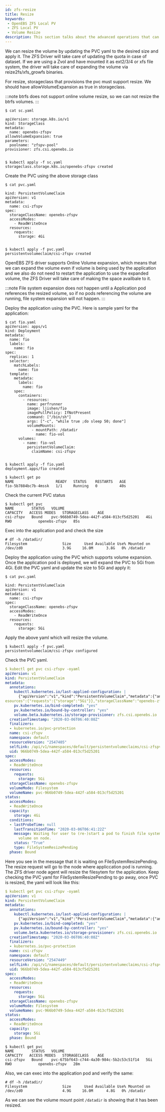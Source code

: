 ```yaml
---
id: zfs-resize
title: Resize
keywords:
 - OpenEBS ZFS Local PV
 - ZFS Local PV
 - Volume Resize
description: This section talks about the advanced operations that can be performed in the OpenEBS Local Persistent Volumes (PV) backed by the ZFS Storage. 
---
```


We can resize the volume by updating the PVC yaml to the desired size and apply it. The ZFS Driver will take care of updating the quota in case of dataset. If we are using a Zvol and have mounted it as ext2/3/4 or xfs file system, the driver will take care of expanding the volume via reize2fs/xfs_growfs binaries.

For resize, storageclass that provisions the pvc must support resize. We should have allowVolumeExpansion as true in storageclass.

:::note
btrfs does not support online volume resize, so we can not resize the btrfs volumes.
:::

```
$ cat sc.yaml

apiVersion: storage.k8s.io/v1
kind: StorageClass
metadata:
  name: openebs-zfspv
allowVolumeExpansion: true
parameters:
  poolname: "zfspv-pool"
provisioner: zfs.csi.openebs.io


$ kubectl apply -f sc.yaml
storageclass.storage.k8s.io/openebs-zfspv created
```

Create the PVC using the above storage class

```
$ cat pvc.yaml

kind: PersistentVolumeClaim
apiVersion: v1
metadata:
  name: csi-zfspv
spec:
  storageClassName: openebs-zfspv
  accessModes:
    - ReadWriteOnce
  resources:
    requests:
      storage: 4Gi


$ kubectl apply -f pvc.yaml
persistentvolumeclaim/csi-zfspv created
```

OpenEBS ZFS driver supports Online Volume expansion, which means that we can expand the volume even if volume is being used by the application and we also do not need to restart the application to use the expanded volume, the ZFS Driver will take care of making the space availbale to it. 

:::note
File system expansion does not happen until a Application pod references the resized volume, so if no pods referencing the volume are running, file system expansion will not happen.
:::

Deploy the application using the PVC. Here is sample yaml for the application:

```
$ cat fio.yaml
apiVersion: apps/v1
kind: Deployment
metadata:
  name: fio
  labels:
    name: fio
spec:
  replicas: 1
  selector:
    matchLabels:
      name: fio
  template:
    metadata:
      labels:
        name: fio
    spec:
      containers:
        - resources:
          name: perfrunner
          image: ljishen/fio
          imagePullPolicy: IfNotPresent
          command: ["/bin/sh"]
          args: ["-c", "while true ;do sleep 50; done"]
          volumeMounts:
            - mountPath: /datadir
              name: fio-vol
      volumes:
        - name: fio-vol
          persistentVolumeClaim:
            claimName: csi-zfspv


$ kubectl apply -f fio.yaml
deployment.apps/fio created

$ kubectl get po
NAME                   READY   STATUS    RESTARTS   AGE
fio-5b7884bc7b-4mssk   1/1     Running   0          40s

```

Check the current PVC status

```
$ kubectl get pvc
NAME        STATUS   VOLUME                                     CAPACITY   ACCESS MODES   STORAGECLASS    AGE
csi-zfspv   Bound    pvc-966b0749-5dea-442f-a584-013cf5d25201   4Gi        RWO            openebs-zfspv   85s

```
Exec into the application pod and check the size

```
# df -h /datadir/
Filesystem                Size      Used Available Use% Mounted on
/dev/zd0                  3.9G     16.0M      3.8G   0% /datadir
```

Deploy the application using the PVC which supports volume expansion. Once the application pod is deployed, we will expand the PVC to 5Gi from 4Gi. Edit the PVC yaml and update the size to 5Gi and apply it:

```
$ cat pvc.yaml

kind: PersistentVolumeClaim
apiVersion: v1
metadata:
  name: csi-zfspv
spec:
  storageClassName: openebs-zfspv
  accessModes:
    - ReadWriteOnce
  resources:
    requests:
      storage: 5Gi
```

Apply the above yaml which will resize the volume.

```
$ kubectl apply -f pvc.yaml
persistentvolumeclaim/csi-zfspv configured

```

Check the PVC yaml.

```yaml
$ kubectl get pvc csi-zfspv -oyaml
apiVersion: v1
kind: PersistentVolumeClaim
metadata:
  annotations:
    kubectl.kubernetes.io/last-applied-configuration: |
      {"apiVersion":"v1","kind":"PersistentVolumeClaim","metadata":{"annotations":{},"name":"csi-zfspv","namespace":"default"},"spec":{"accessModes":["ReadWriteOnce"],"r
esources":{"requests":{"storage":"5Gi"}},"storageClassName":"openebs-zfspv"}}
    pv.kubernetes.io/bind-completed: "yes"
    pv.kubernetes.io/bound-by-controller: "yes"
    volume.beta.kubernetes.io/storage-provisioner: zfs.csi.openebs.io
  creationTimestamp: "2020-03-06T06:40:08Z"
  finalizers:
  - kubernetes.io/pvc-protection
  name: csi-zfspv
  namespace: default
  resourceVersion: "2547405"
  selfLink: /api/v1/namespaces/default/persistentvolumeclaims/csi-zfspv
  uid: 966b0749-5dea-442f-a584-013cf5d25201
spec:
  accessModes:
  - ReadWriteOnce
  resources:
    requests:
      storage: 5Gi
  storageClassName: openebs-zfspv
  volumeMode: Filesystem
  volumeName: pvc-966b0749-5dea-442f-a584-013cf5d25201
status:
  accessModes:
  - ReadWriteOnce
  capacity:
    storage: 4Gi
  conditions:
  - lastProbeTime: null
    lastTransitionTime: "2020-03-06T06:41:22Z"
    message: Waiting for user to (re-)start a pod to finish file system resize of
      volume on node.
    status: "True"
    type: FileSystemResizePending
  phase: Bound

```

Here you see in the message that it is waiting on FileSystemResizePending. The resize request will go to the node where appliccation pod is running. The ZFS driver node agent will resize the filesytem for the application. Keep checking the PVC yaml for FileSystemResizePending to go away, once PVC is resized, the yaml will look like this:

```yaml
$ kubectl get pvc csi-zfspv -oyaml
apiVersion: v1
kind: PersistentVolumeClaim
metadata:
  annotations:
    kubectl.kubernetes.io/last-applied-configuration: |
      {"apiVersion":"v1","kind":"PersistentVolumeClaim","metadata":{"annotations":{},"name":"csi-zfspv","namespace":"default"},"spec":{"accessModes":["ReadWriteOnce"],"resources":{"requests":{"storage":"5Gi"}},"storageClassName":"openebs-zfspv"}}
    pv.kubernetes.io/bind-completed: "yes"
    pv.kubernetes.io/bound-by-controller: "yes"
    volume.beta.kubernetes.io/storage-provisioner: zfs.csi.openebs.io
  creationTimestamp: "2020-03-06T06:40:08Z"
  finalizers:
  - kubernetes.io/pvc-protection
  name: csi-zfspv
  namespace: default
  resourceVersion: "2547449"
  selfLink: /api/v1/namespaces/default/persistentvolumeclaims/csi-zfspv
  uid: 966b0749-5dea-442f-a584-013cf5d25201
spec:
  accessModes:
  - ReadWriteOnce
  resources:
    requests:
      storage: 5Gi
  storageClassName: openebs-zfspv
  volumeMode: Filesystem
  volumeName: pvc-966b0749-5dea-442f-a584-013cf5d25201
status:
  accessModes:
  - ReadWriteOnce
  capacity:
    storage: 5Gi
  phase: Bound
```

```
$ kubectl get pvc
NAME        STATUS   VOLUME                                     CAPACITY   ACCESS MODES   STORAGECLASS    AGE
csi-zfspv   Bound    pvc-675bf643-c744-4a30-984c-5b2c53c51f14   5Gi        RWO            openebs-zfspv   28m
```

Also, we can exec into the application pod and verify the same:

```
# df -h /datadir/
Filesystem                Size      Used Available Use% Mounted on
/dev/zd0                  4.9G     16.0M      4.8G   0% /datadir
```
As we can see the volume mount point `/datadir` is showing that it has been resized.